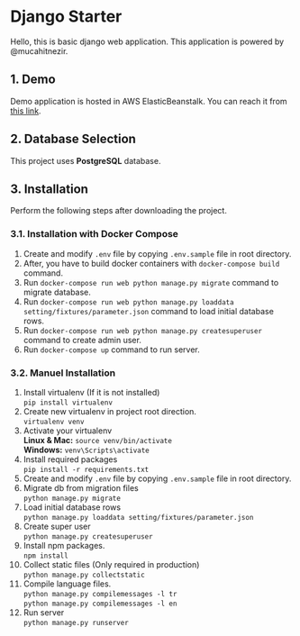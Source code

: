 # Django Starter
Hello, this is basic django web application. This application is powered by @mucahitnezir.

## 1. Demo
Demo application is hosted in AWS ElasticBeanstalk. You can reach it from [this link](http://django-starter.mucahitnezir.com).

## 2. Database Selection
This project uses **PostgreSQL** database.

## 3. Installation
Perform the following steps after downloading the project.

### 3.1. Installation with Docker Compose
1. Create and modify `.env` file by copying `.env.sample` file in root directory.
2. After, you have to build docker containers with `docker-compose build` command.
3. Run `docker-compose run web python manage.py migrate` command to migrate database.
3. Run `docker-compose run web python manage.py loaddata setting/fixtures/parameter.json` command to load initial database rows.
4. Run `docker-compose run web python manage.py createsuperuser` command to create admin user.
5. Run `docker-compose up` command to run server.

### 3.2. Manuel Installation

1. Install virtualenv (If it is not installed)  
`pip install virtualenv`
2. Create new virtualenv in project root direction.  
`virtualenv venv`
3. Activate your virtualenv  
**Linux & Mac:** `source venv/bin/activate`  
**Windows:** `venv\Scripts\activate`
4. Install required packages  
`pip install -r requirements.txt`
5. Create and modify `.env` file by copying `.env.sample` file in root directory.
6. Migrate db from migration files  
`python manage.py migrate`
7. Load initial database rows  
`python manage.py loaddata setting/fixtures/parameter.json`
8. Create super user  
`python manage.py createsuperuser`
9. Install npm packages.  
`npm install`
10. Collect static files (Only required in production)  
`python manage.py collectstatic`
11. Compile language files.  
`python manage.py compilemessages -l tr`  
`python manage.py compilemessages -l en`
12. Run server  
`python manage.py runserver`
